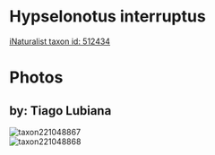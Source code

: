 
Hypselonotus interruptus
========================
  
[iNaturalist taxon id: 512434](https://www.inaturalist.org/taxa/512434)
# Photos

## by: Tiago Lubiana
  
![taxon221048867](https://inaturalist-open-data.s3.amazonaws.com/photos/236870502/medium.jpg)  
![taxon221048868](https://inaturalist-open-data.s3.amazonaws.com/photos/236870524/medium.jpg)